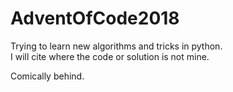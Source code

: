 # AdventOfCode2018

Trying to learn new algorithms and tricks in python.  
I will cite where the code or solution is not mine.

Comically behind.
